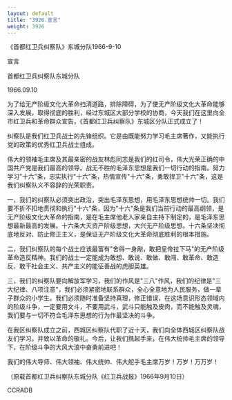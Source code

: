 ```yaml
---
layout: default
title: "3926.宣言"
weight: 3926
---
```


《首都红卫兵纠察队》东城分队1966-9-10

宣言

首都红卫兵纠察队东城分队

1966.09.10

为了给无产阶级文化大革命扫清道路，排除障碍，为了使无产阶级文化大革命能够深入发展，取得彻底的胜利，经过东城区大部分学校的协商，今天我们在这里向全市红卫兵和革命群众宣告，《首都红卫兵纠察队》东城区分队正式成立了！

纠察队是我们红卫兵战士的先锋组织。它是由既能努力学习毛主席著作，又能执行党的政策的优秀红卫兵战士组成。

伟大的领袖毛主席及其最亲密的战友林彪同志是我们的红司令，伟大光荣正确的中国共产党是我们最高的领导。战无不胜的毛泽东思想是我们一切行动的指南。努力学习"十六"条，忠实执行"十六"条，热情宣传"十六"条，勇敢捍卫"十六"条，这是我们纠察队义不容辞的光荣职责。

一，我们的纠察队必须突出政治，突出毛泽东思想，用毛泽东思想统帅一切。我们要不折不扣地贯彻和执行"十六"条，因为"十六"条是我们当前行动的最高纲领，是无产阶级文化大革命的指南，是在毛主席他老人家亲自主持下制定的，是毛泽东思想最新最高的发展。十六条大灭资产阶级思想，大兴无产阶级思想。十六条坚决彻底地反对、防止修正主义，是保证无产阶级文化大革命彻底胜利的根本措施。

二，我们纠察队的每个战士应该最富有"舍得一身剐，敢把皇帝拉下马"的无产阶级革命造反精神。我们的战士一定能成为敢想、敢说、敢做、敢闯、敢革命、敢造反、敢干社会主义、共产主义的能征善战的虎胆英雄。

三，我们的纠察队要向解放军学习，我们的作风是"三八"作风，我们的纪律是"三大纪律、八项注意"，我们必须紧密地联系群众，全心全意地为人民服务，做一辈子群众的小学生。我们必须随时准备坚持真理，修正错误，在这场意识形态领域内的阶级斗争，一定要用文斗，不要用武斗，武斗只能触及皮肉，而不能触及灵魂，我们要与一切不符合毛泽东思想的行为作最坚决的斗争。

在我区纠察队成立之前，西城区纠察队代职了近十天，我们向全体西城区纠察队战友们学习，并致以革命的敬礼。今后，让我们携起手来，在伟大统帅毛主席的领导下，在阶级斗争的大风大浪中奋勇前进吧！

我们的伟大导师、伟大领袖、伟大统帅、伟大舵手毛主席万岁！万岁！万万岁！

（原载首都红卫兵纠察队东城分队《红卫兵战报》1966年9月10日）

CCRADB

